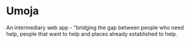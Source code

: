 # Umoja
An intermediary web app - "bridging the gap between people who need help, people that want to help and places already established to help. 
